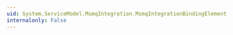 ```yaml
---
uid: System.ServiceModel.MsmqIntegration.MsmqIntegrationBindingElement.SerializationFormat
internalonly: False
---
```

